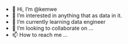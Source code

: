 - 👋 Hi, I’m @kemwe
- 👀 I’m interested in anything that as data in it.
- 🌱 I’m currently learning data engineer
- 💞️ I’m looking to collaborate on ...
- 📫 How to reach me ...

<!---
kemwe/kemwe is a ✨ special ✨ repository because its `README.md` (this file) appears on your GitHub profile.
You can click the Preview link to take a look at your changes.
--->
